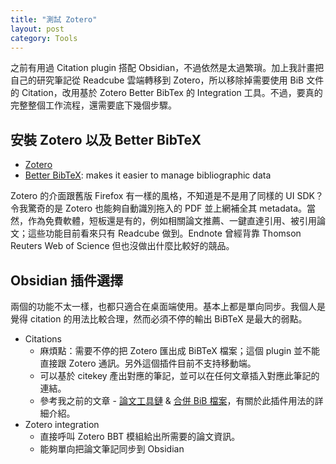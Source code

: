 ```yaml
---
title: "測試 Zotero"
layout: post
category: Tools
---
```


之前有用過 Citation plugin 搭配 Obsidian，不過依然是太過繁瑣。加上我計畫把自己的研究筆記從 Readcube 雲端轉移到 Zotero，所以移除掉需要使用 BiB 文件的 Citation，改用基於 Zotero Better BibTex 的 Integration 工具。不過，要真的完整整個工作流程，還需要底下幾個步驟。

## 安裝 Zotero 以及 Better BibTeX

- [Zotero](https://www.zotero.org)
- [Better BibTeX](https://retorque.re/zotero-better-bibtex/): makes it easier to manage bibliographic data

Zotero 的介面跟舊版 Firefox 有一樣的風格，不知道是不是用了同樣的 UI SDK？令我驚奇的是 Zotero 也能夠自動識別拖入的 PDF 並上網補全其 metadata。當然，作為免費軟體，短板還是有的，例如相關論文推薦、一鍵直達引用、被引用論文；這些功能目前看來只有 Readcube 做到。Endnote 曾經背靠 Thomson Reuters Web of Science 但也沒做出什麼比較好的競品。

## Obsidian 插件選擇

兩個的功能不太一樣，也都只適合在桌面端使用。基本上都是單向同步。我個人是覺得 citation 的用法比較合理，然而必須不停的輸出 BiBTeX 是最大的弱點。

- Citations
  - 麻煩點：需要不停的把 Zotero 匯出成 BiBTeX 檔案；這個 plugin 並不能直接跟 Zotero 通訊。另外這個插件目前不支持移動端。
  - 可以基於 citekey 產出對應的筆記，並可以在任何文章插入對應此筆記的連結。
  - 參考我之前的文章 - [論文工具鏈](https://yfwu.dev/tools/2021/12/26/articles-reading-workflow.html) & [合併 BiB 檔案](https://yfwu.dev/tools/2022/01/16/merge-bib.html)，有關於此插件用法的詳細介紹。
- Zotero integration
  - 直接呼叫 Zotero BBT 模組給出所需要的論文資訊。
  - 能夠單向把論文筆記同步到 Obsidian